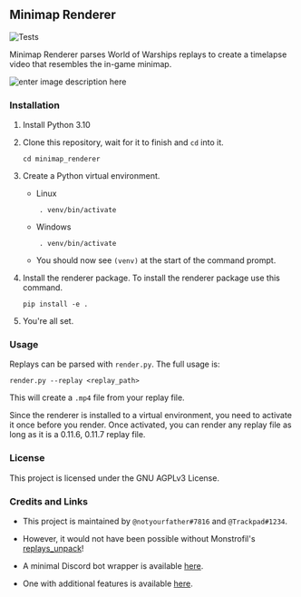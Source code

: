 
## Minimap Renderer

![Tests](https://github.com/WoWs-Builder-Team/minimap_renderer/actions/workflows/tests.yml/badge.svg)

Minimap Renderer parses World of Warships replays to create a timelapse video that resembles the in-game minimap.

![enter image description here](images/minimap.gif)

### Installation
1. Install Python 3.10
2. Clone this repository, wait for it to finish and `cd` into it.
	```
	cd minimap_renderer
	```
3. Create a Python virtual environment.
   - Linux
	 
	```
	    . venv/bin/activate
	```
	
   - Windows
	```
	    . venv/bin/activate
	```
   - You should now see `(venv)` at the start of the command prompt.
	
4. Install the renderer package. To install the renderer package use this command.
	```
	pip install -e .
	```
5. You're all set.

### Usage
Replays can be parsed with `render.py`. The full usage is:
```
render.py --replay <replay_path>
```
This will create a `.mp4` file from your replay file.

Since the renderer is installed to a virtual environment, you need to activate it  once before you render. Once activated, you can render any replay file as long as it is a 0.11.6, 0.11.7 replay file.

### License

This project is licensed under the GNU AGPLv3 License.

### Credits and Links

- This project is maintained by `@notyourfather#7816` and `@Trackpad#1234`.

- However, it would not have been possible without Monstrofil's [replays_unpack](https://github.com/Monstrofil/replays_unpack)!

- A minimal Discord bot wrapper is available [here](https://github.com/WoWs-Builder-Team/minimap_renderer_bot).

- One with additional features is available [here](https://github.com/padtrack/track).